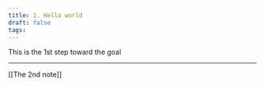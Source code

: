 ```yaml
---
title: 1. Hello world
draft: false
tags:
---
```

 
This is the 1st step toward the goal

---
[[The 2nd note]]

